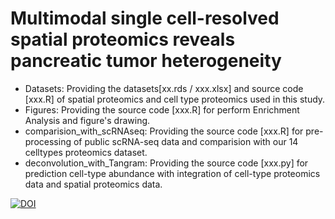 # Multimodal single cell-resolved spatial proteomics reveals pancreatic tumor heterogeneity

- Datasets: Providing the datasets[xx.rds / xxx.xlsx] and source code [xxx.R] of spatial proteomics and cell type proteomics used in this study. 
- Figures: Providing the source code [xxx.R] for perform Enrichment Analysis and figure's drawing.
- comparision_with_scRNAseq: Providing the source code [xxx.R] for pre-processing of public scRNA-seq data and comparision with our 14 celltypes proteomics dataset.
- deconvolution_with_Tangram: Providing the source code [xxx.py] for prediction cell-type abundance with integration of cell-type proteomics data and spatial proteomics data. 

[![DOI](https://zenodo.org/badge/DOI/10.5281/zenodo.13978449.svg)](https://doi.org/10.5281/zenodo.13978449)
